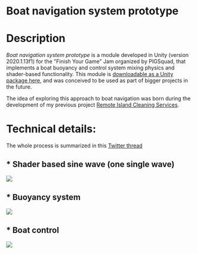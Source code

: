 # Boat navigation system prototype

# Description

*Boat navigation system prototype* is a module developed in Unity (version 2020.1.13f1) for the "Finish Your Game" Jam organized by PIGSquad, that implements a boat buoyancy and control system mixing physics and shader-based functionality. This module is [downloadable as a Unity package here](https://github.com/danigfedev/FinishYourGameJam/releases/tag/v1.0), and was conceived to be used as part of bigger projects in the future.

The idea of exploring this approach to boat navigation was born during the development of my previous project [Remote Island Cleaning Services](https://github.com/danigfedev/CleanSailingGame).

# Technical details:

The whole process is summarized in this [Twitter thread](https://twitter.com/espidi_fen/status/1330499235712790528?s=20)

## * Shader based sine wave (one single wave)

<img src="https://user-images.githubusercontent.com/37219448/127773928-323d6a4d-d22f-4774-94f3-947533847a4c.jpg"/>

## * Buoyancy system

<img src="https://user-images.githubusercontent.com/37219448/127774387-2631f3cc-7da1-4d4e-b69e-302e8f2a7e17.gif"/>

## * Boat control

<img src="https://user-images.githubusercontent.com/37219448/127774407-79e69e65-b2f4-495e-8ee4-c1e97a8cd91d.gif"/>


